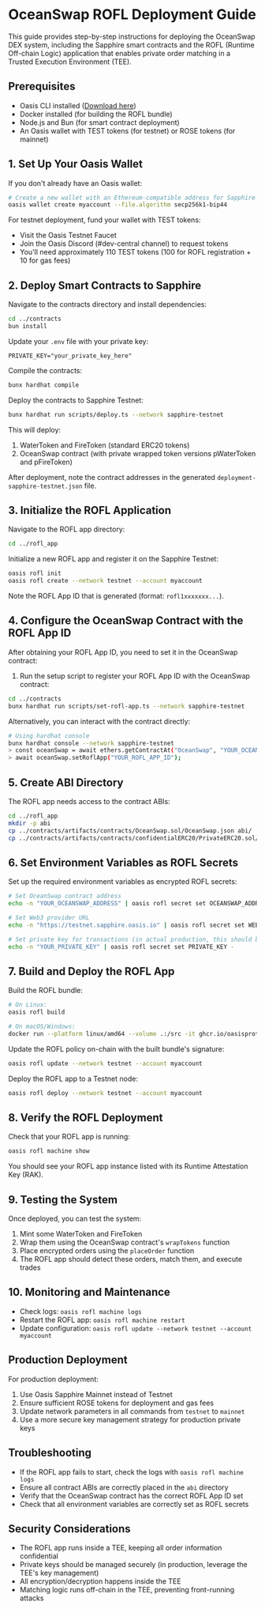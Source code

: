 # OceanSwap ROFL Deployment Guide

This guide provides step-by-step instructions for deploying the OceanSwap DEX system, including the Sapphire smart contracts and the ROFL (Runtime Off-chain Logic) application that enables private order matching in a Trusted Execution Environment (TEE).

## Prerequisites

- Oasis CLI installed ([Download here](https://github.com/oasisprotocol/cli/releases))
- Docker installed (for building the ROFL bundle)
- Node.js and Bun (for smart contract deployment)
- An Oasis wallet with TEST tokens (for testnet) or ROSE tokens (for mainnet)

## 1. Set Up Your Oasis Wallet

If you don't already have an Oasis wallet:

```bash
# Create a new wallet with an Ethereum-compatible address for Sapphire
oasis wallet create myaccount --file.algorithm secp256k1-bip44
```

For testnet deployment, fund your wallet with TEST tokens:
- Visit the Oasis Testnet Faucet
- Join the Oasis Discord (#dev-central channel) to request tokens
- You'll need approximately 110 TEST tokens (100 for ROFL registration + 10 for gas fees)

## 2. Deploy Smart Contracts to Sapphire

Navigate to the contracts directory and install dependencies:

```bash
cd ../contracts
bun install
```

Update your `.env` file with your private key:
```
PRIVATE_KEY="your_private_key_here"
```

Compile the contracts:
```bash
bunx hardhat compile
```

Deploy the contracts to Sapphire Testnet:
```bash
bunx hardhat run scripts/deploy.ts --network sapphire-testnet
```

This will deploy:
1. WaterToken and FireToken (standard ERC20 tokens)
2. OceanSwap contract (with private wrapped token versions pWaterToken and pFireToken)

After deployment, note the contract addresses in the generated `deployment-sapphire-testnet.json` file.

## 3. Initialize the ROFL Application

Navigate to the ROFL app directory:
```bash
cd ../rofl_app
```

Initialize a new ROFL app and register it on the Sapphire Testnet:
```bash
oasis rofl init
oasis rofl create --network testnet --account myaccount
```

Note the ROFL App ID that is generated (format: `rofl1xxxxxxx...`).

## 4. Configure the OceanSwap Contract with the ROFL App ID

After obtaining your ROFL App ID, you need to set it in the OceanSwap contract:

1. Run the setup script to register your ROFL App ID with the OceanSwap contract:
```bash
cd ../contracts
bunx hardhat run scripts/set-rofl-app.ts --network sapphire-testnet
```

Alternatively, you can interact with the contract directly:
```bash
# Using hardhat console
bunx hardhat console --network sapphire-testnet
> const oceanSwap = await ethers.getContractAt("OceanSwap", "YOUR_OCEANSWAP_ADDRESS");
> await oceanSwap.setRoflApp("YOUR_ROFL_APP_ID");
```

## 5. Create ABI Directory

The ROFL app needs access to the contract ABIs:

```bash
cd ../rofl_app
mkdir -p abi
cp ../contracts/artifacts/contracts/OceanSwap.sol/OceanSwap.json abi/
cp ../contracts/artifacts/contracts/confidentialERC20/PrivateERC20.sol/PrivateERC20.json abi/
```

## 6. Set Environment Variables as ROFL Secrets

Set up the required environment variables as encrypted ROFL secrets:

```bash
# Set OceanSwap contract address
echo -n "YOUR_OCEANSWAP_ADDRESS" | oasis rofl secret set OCEANSWAP_ADDRESS -

# Set Web3 provider URL
echo -n "https://testnet.sapphire.oasis.io" | oasis rofl secret set WEB3_PROVIDER -

# Set private key for transactions (in actual production, this should be managed by the TEE)
echo -n "YOUR_PRIVATE_KEY" | oasis rofl secret set PRIVATE_KEY -
```

## 7. Build and Deploy the ROFL App

Build the ROFL bundle:

```bash
# On Linux:
oasis rofl build

# On macOS/Windows:
docker run --platform linux/amd64 --volume .:/src -it ghcr.io/oasisprotocol/rofl-dev:main oasis rofl build
```

Update the ROFL policy on-chain with the built bundle's signature:

```bash
oasis rofl update --network testnet --account myaccount
```

Deploy the ROFL app to a Testnet node:

```bash
oasis rofl deploy --network testnet --account myaccount
```

## 8. Verify the ROFL Deployment

Check that your ROFL app is running:

```bash
oasis rofl machine show
```

You should see your ROFL app instance listed with its Runtime Attestation Key (RAK).

## 9. Testing the System

Once deployed, you can test the system:

1. Mint some WaterToken and FireToken
2. Wrap them using the OceanSwap contract's `wrapTokens` function
3. Place encrypted orders using the `placeOrder` function
4. The ROFL app should detect these orders, match them, and execute trades

## 10. Monitoring and Maintenance

- Check logs: `oasis rofl machine logs`
- Restart the ROFL app: `oasis rofl machine restart`
- Update configuration: `oasis rofl update --network testnet --account myaccount`

## Production Deployment

For production deployment:

1. Use Oasis Sapphire Mainnet instead of Testnet
2. Ensure sufficient ROSE tokens for deployment and gas fees
3. Update network parameters in all commands from `testnet` to `mainnet`
4. Use a more secure key management strategy for production private keys

## Troubleshooting

- If the ROFL app fails to start, check the logs with `oasis rofl machine logs`
- Ensure all contract ABIs are correctly placed in the `abi` directory
- Verify that the OceanSwap contract has the correct ROFL App ID set
- Check that all environment variables are correctly set as ROFL secrets

## Security Considerations

- The ROFL app runs inside a TEE, keeping all order information confidential
- Private keys should be managed securely (in production, leverage the TEE's key management)
- All encryption/decryption happens inside the TEE
- Matching logic runs off-chain in the TEE, preventing front-running attacks 